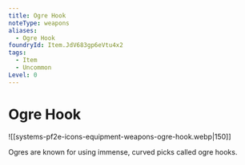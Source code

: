 ```yaml
---
title: Ogre Hook
noteType: weapons
aliases:
  - Ogre Hook
foundryId: Item.JdV683gp6eVtu4x2
tags:
  - Item
  - Uncommon
Level: 0
---
```


# Ogre Hook
![[systems-pf2e-icons-equipment-weapons-ogre-hook.webp|150]]

Ogres are known for using immense, curved picks called ogre hooks.
